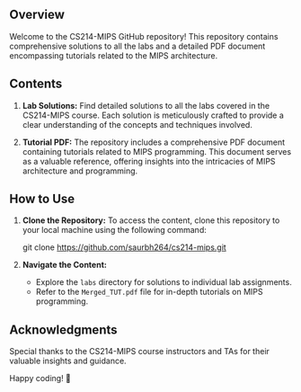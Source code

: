 
## Overview

Welcome to the CS214-MIPS GitHub repository! This repository contains comprehensive solutions to all the labs and a detailed PDF document encompassing tutorials related to the MIPS architecture.

## Contents

1. **Lab Solutions:** Find detailed solutions to all the labs covered in the CS214-MIPS course. Each solution is meticulously crafted to provide a clear understanding of the concepts and techniques involved.

2. **Tutorial PDF:** The repository includes a comprehensive PDF document containing tutorials related to MIPS programming. This document serves as a valuable reference, offering insights into the intricacies of MIPS architecture and programming.

## How to Use

1. **Clone the Repository:** To access the content, clone this repository to your local machine using the following command:

   git clone https://github.com/saurbh264/cs214-mips.git

2. **Navigate the Content:**
   - Explore the `labs` directory for solutions to individual lab assignments.
   - Refer to the `Merged_TUT.pdf` file for in-depth tutorials on MIPS programming.

## Acknowledgments

Special thanks to the CS214-MIPS course instructors and TAs for their valuable insights and guidance.

Happy coding! 🚀
